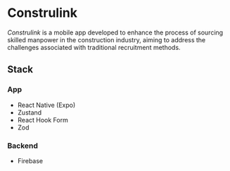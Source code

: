 # Construlink

*Construlink* is a mobile app developed to enhance the process of sourcing skilled manpower in the construction industry, aiming to address the challenges associated with traditional recruitment methods.

## Stack

### App

- React Native (Expo)
- Zustand
- React Hook Form
- Zod

### Backend

- Firebase
